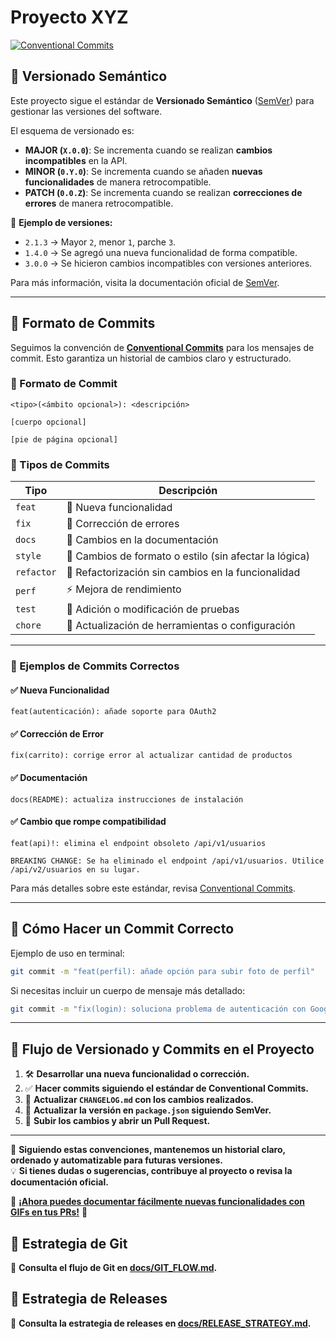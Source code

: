 # Proyecto XYZ

[![Conventional Commits](https://img.shields.io/badge/Conventional%20Commits-1.0.0-yellow.svg)](https://conventionalcommits.org)

## 📌 Versionado Semántico

Este proyecto sigue el estándar de **Versionado Semántico** ([SemVer](https://semver.org/lang/es/)) para gestionar las versiones del software.  

El esquema de versionado es:

- **MAJOR (`X.0.0`)**: Se incrementa cuando se realizan **cambios incompatibles** en la API.
- **MINOR (`0.Y.0`)**: Se incrementa cuando se añaden **nuevas funcionalidades** de manera retrocompatible.
- **PATCH (`0.0.Z`)**: Se incrementa cuando se realizan **correcciones de errores** de manera retrocompatible.

📌 **Ejemplo de versiones:**
- `2.1.3` → Mayor `2`, menor `1`, parche `3`.
- `1.4.0` → Se agregó una nueva funcionalidad de forma compatible.
- `3.0.0` → Se hicieron cambios incompatibles con versiones anteriores.

Para más información, visita la documentación oficial de [SemVer](https://semver.org/lang/es/).

---

## 📌 Formato de Commits

Seguimos la convención de **[Conventional Commits](https://www.conventionalcommits.org/en/v1.0.0/)** para los mensajes de commit. Esto garantiza un historial de cambios claro y estructurado.

### **📜 Formato de Commit**
```
<tipo>(<ámbito opcional>): <descripción>

[cuerpo opcional]

[pie de página opcional]
```

### **🔹 Tipos de Commits**
| Tipo    | Descripción |
|---------|------------|
| `feat`  | 🚀 Nueva funcionalidad |
| `fix`   | 🐛 Corrección de errores |
| `docs`  | 📖 Cambios en la documentación |
| `style` | 🎨 Cambios de formato o estilo (sin afectar la lógica) |
| `refactor` | 🔧 Refactorización sin cambios en la funcionalidad |
| `perf`  | ⚡ Mejora de rendimiento |
| `test`  | 🧪 Adición o modificación de pruebas |
| `chore` | 🔄 Actualización de herramientas o configuración |

---

### **📌 Ejemplos de Commits Correctos**
#### ✅ Nueva Funcionalidad
```
feat(autenticación): añade soporte para OAuth2
```

#### ✅ Corrección de Error
```
fix(carrito): corrige error al actualizar cantidad de productos
```

#### ✅ Documentación
```
docs(README): actualiza instrucciones de instalación
```

#### ✅ Cambio que rompe compatibilidad
```
feat(api)!: elimina el endpoint obsoleto /api/v1/usuarios

BREAKING CHANGE: Se ha eliminado el endpoint /api/v1/usuarios. Utilice /api/v2/usuarios en su lugar.
```

Para más detalles sobre este estándar, revisa [Conventional Commits](https://www.conventionalcommits.org/en/v1.0.0/).

---

## 📌 Cómo Hacer un Commit Correcto
Ejemplo de uso en terminal:
```sh
git commit -m "feat(perfil): añade opción para subir foto de perfil"
```

Si necesitas incluir un cuerpo de mensaje más detallado:
```sh
git commit -m "fix(login): soluciona problema de autenticación con Google" -m "El error ocurría cuando el usuario ingresaba credenciales incorrectas. Se añadió manejo de errores."
```

---

## 📌 Flujo de Versionado y Commits en el Proyecto
1. 🛠️ **Desarrollar una nueva funcionalidad o corrección.**
2. ✅ **Hacer commits siguiendo el estándar de Conventional Commits.**
3. 📌 **Actualizar `CHANGELOG.md` con los cambios realizados.**
4. 🔖 **Actualizar la versión en `package.json` siguiendo SemVer.**
5. 🚀 **Subir los cambios y abrir un Pull Request.**

---

🎯 **Siguiendo estas convenciones, mantenemos un historial claro, ordenado y automatizable para futuras versiones.**  
💡 **Si tienes dudas o sugerencias, contribuye al proyecto o revisa la documentación oficial.**

🚀 **[¡Ahora puedes documentar fácilmente nuevas funcionalidades con GIFs en tus PRs!](docs/GIF_GUIDE.md)** 🎉


## 📌 Estrategia de Git

📖 **Consulta el flujo de Git en [docs/GIT_FLOW.md](docs/GIT_FLOW.md).**  

## 📌 Estrategia de Releases

📖 **Consulta la estrategia de releases en [docs/RELEASE_STRATEGY.md](docs/RELEASE_STRATEGY.md).**  